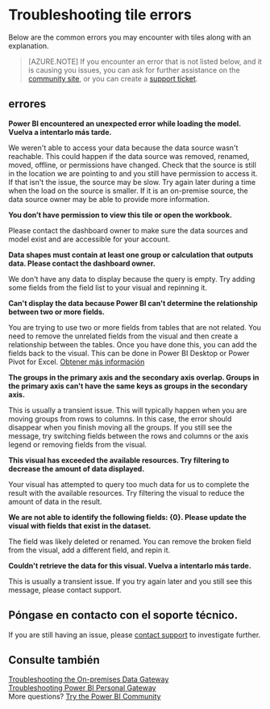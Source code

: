 <properties
pageTitle="Troubleshooting tile errors"
description="Common errors that may be encountered when a tile tries to refresh"
services="powerbi"
documentationCenter=""
authors="guyinacube"
manager="mblythe"
backup=""
editor=""
tags=""
qualityFocus="monitoring"
qualityDate="06/13/2016"/>

<tags
ms.service="powerbi"
ms.devlang="NA"
ms.topic="article"
ms.tgt_pltfrm="na"
ms.workload="powerbi"
ms.date="08/15/2016"
ms.author="asaxton"/>
# Troubleshooting tile errors

Below are the common errors you may encounter with tiles along with an explanation.

> [AZURE.NOTE] If you encounter an error that is not listed below, and it is causing you issues, you can ask for further assistance on the <bpt id="p1">[</bpt>community site<ept id="p1">](http://community.powerbi.com/)</ept>, or you can create a <bpt id="p2">[</bpt>support ticket<ept id="p2">](https://powerbi.microsoft.com/support/)</ept>.

## errores

**Power BI encountered an unexpected error while loading the model. Vuelva a intentarlo más tarde.**
 

We weren't able to access your data because the data source wasn't reachable. This could happen if the data source was removed, renamed, moved, offline, or permissions have changed. Check that the source is still in the location we are pointing to and you still have permission to access it. If that isn't the issue, the source may be slow. Try again later during a time when the load on the source is smaller. If it is an on-premise source, the data source owner may be able to provide more information. 

**You don’t have permission to view this tile or open the workbook.**

Please contact the dashboard owner to make sure the data sources and model exist and are accessible for your account.

**Data shapes must contain at least one group or calculation that outputs data. Please contact the dashboard owner.**

We don't have any data to display because the query is empty. Try adding some fields from the field list to your visual and repinning it.

**Can't display the data because Power BI can't determine the relationship between two or more fields.**

You are trying to use two or more fields from tables that are not related. You need to remove the unrelated fields from the visual and then create a relationship between the tables. Once you have done this, you can add the fields back to the visual. This can be done in Power BI Desktop or Power Pivot for Excel. [Obtener más información](powerbi-desktop-create-and-manage-relationships.md)

**The groups in the primary axis and the secondary axis overlap. Groups in the primary axis can't have the same keys as groups in the secondary axis.**

This is usually a transient issue. This will typically happen when you are moving groups from rows to columns. In this case, the error should disappear when you finish moving all the groups. If you still see the message, try switching fields between the rows and columns or the axis legend or removing fields from the visual.  

**This visual has exceeded the available resources. Try filtering to decrease the amount of data displayed.**

Your visual has attempted to query too much data for us to complete the result with the available resources. Try filtering the visual to reduce the amount of data in the result.

**We are not able to identify the following fields: {0}. Please update the visual with fields that exist in the dataset.**

The field was likely deleted or renamed. You can remove the broken field from the visual, add a different field, and repin it.

**Couldn't retrieve the data for this visual. Vuelva a intentarlo más tarde.**

This is usually a transient issue. If you try again later and you still see this message, please contact support.

## Póngase en contacto con el soporte técnico.

If you are still having an issue, please <bpt id="p1">[</bpt>contact support<ept id="p1">](https://support.powerbi.com)</ept> to investigate further.

## Consulte también

[Troubleshooting the On-premises Data Gateway](powerbi-gateway-onprem-tshoot.md)  
[Troubleshooting Power BI Personal Gateway](powerbi-admin-troubleshooting-power-bi-personal-gateway.md)  
More questions? [Try the Power BI Community](http://community.powerbi.com/)